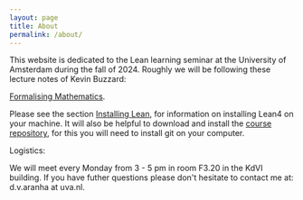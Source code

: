 ```yaml
---
layout: page
title: About
permalink: /about/
---
```


This website is dedicated to the Lean learning seminar at the University of Amsterdam during the fall of 2024. Roughly we will be following these lecture notes of Kevin Buzzard:

[Formalising Mathematics](https://www.ma.imperial.ac.uk/~buzzard/xena/formalising-mathematics-2024/Introduction/introduction.html).

Please see the section [Installing Lean](https://www.ma.imperial.ac.uk/~buzzard/xena/formalising-mathematics-2024/Introduction/install.html), for information on installing Lean4 on your machine. It will also be helpful to download and install the [course repository](https://github.com/ImperialCollegeLondon/formalising-mathematics-2024/), for this you will need to install git on your computer. 

Logistics:

We will meet every Monday from 3 - 5 pm in room F3.20 in the KdVI building. If you have futher questions please don't hesitate to contact  me at: d.v.aranha at uva.nl.


